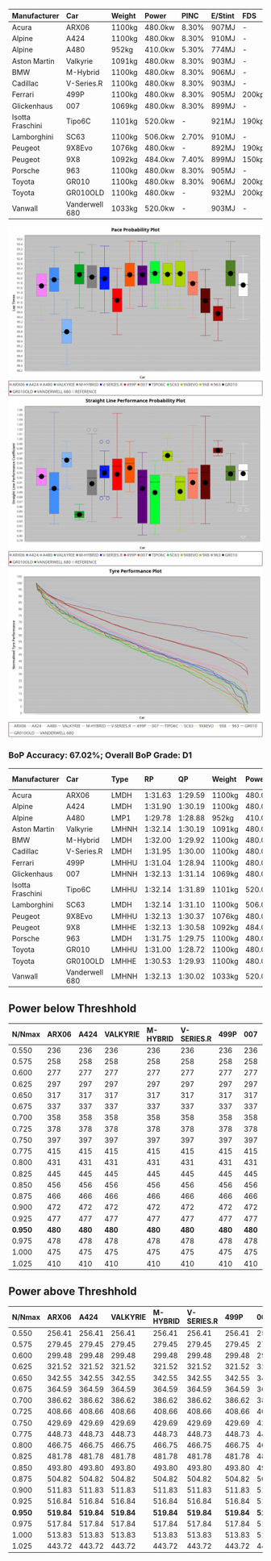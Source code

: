 | Manufacturer     | Car            | Weight | Power   | PINC    | E/Stint | FDS     |
|:-|:-|:-|:-|:-|:-|:-|
| Acura            | ARX06          | 1100kg | 480.0kw | 8.30%   | 907MJ   |    -    |
| Alpine           | A424           | 1100kg | 480.0kw | 8.30%   | 910MJ   |    -    |
| Alpine           | A480           | 952kg  | 410.0kw | 5.30%   | 774MJ   |    -    |
| Aston Martin     | Valkyrie       | 1091kg | 480.0kw | 8.30%   | 903MJ   |    -    |
| BMW              | M-Hybrid       | 1100kg | 480.0kw | 8.30%   | 906MJ   |    -    |
| Cadillac         | V-Series.R     | 1100kg | 480.0kw | 8.30%   | 903MJ   |    -    |
| Ferrari          | 499P           | 1100kg | 480.0kw | 8.30%   | 905MJ   | 200kph  |
| Glickenhaus      | 007            | 1069kg | 480.0kw | 8.30%   | 899MJ   |    -    |
| Isotta Fraschini | Tipo6C         | 1101kg | 520.0kw |    -    | 921MJ   | 190kph  |
| Lamborghini      | SC63           | 1100kg | 506.0kw | 2.70%   | 910MJ   |    -    |
| Peugeot          | 9X8Evo         | 1076kg | 480.0kw |    -    | 892MJ   | 190kph  |
| Peugeot          | 9X8            | 1092kg | 484.0kw | 7.40%   | 899MJ   | 150kph  |
| Porsche          | 963            | 1100kg | 480.0kw | 8.30%   | 905MJ   |    -    |
| Toyota           | GR010          | 1100kg | 480.0kw | 8.30%   | 906MJ   | 200kph  |
| Toyota           | GR010OLD       | 1100kg | 480.0kw |    -    | 932MJ   | 200kph  |
| Vanwall          | Vanderwell 680 | 1033kg | 520.0kw |    -    | 903MJ   |    -    |

![PACECHART](./IMG/AUTO.png)
![STRAIGHTLINEPERFORMANCECHART](./IMG/AUTO_sp.png)
![TYREPERFORMANCECHART](./IMG/AUTO_tw.png)

### BoP Accuracy: 67.02%; Overall BoP Grade: D1
| Manufacturer     | Car            | Type  | RP      | QP      | Weight | Power¹  | Threshhold | PINC    | Power²   | E/Stint | AVG Vmax  | FDS     | RDLC | L/Stint | BOP-Grade | Model Accuracy | Model Points | Match%  | SimDiff |
|:-|:-|:-|:-|:-|:-|:-|:-|:-|:-|:-|:-|:-|:-|:-|:-|:-|:-|:-|:-|
| Acura            | ARX06          | LMDH  | 1:31.63 | 1:29.59 | 1100kg | 480.0kw | 250.0kph   | 8.30%   | 519.80kw |  907MJ  | 307.57kph |    -    | 0.98 | 40      | -A2       | 100.00%        | 996          | 90.88%  | #       |
| Alpine           | A424           | LMDH  | 1:31.90 | 1:30.19 | 1100kg | 480.0kw | 250.0kph   | 8.30%   | 519.80kw |  910MJ  | 303.42kph |    -    | 0.98 | 40      | +B1       | 99.37%         | 2056         | 85.93%  | #       |
| Alpine           | A480           | LMP1  | 1:29.78 | 1:28.88 |  952kg | 410.0kw | 250.0kph   | 5.30%   | 431.70kw |  774MJ  | 312.33kph |    -    | 0.97 | 37      | -Ω2       | 96.76%         | 1135         | -9.17%  | +0.65   |
| Aston Martin     | Valkyrie       | LMHNH | 1:32.14 | 1:30.19 | 1091kg | 480.0kw | 250.0kph   | 8.30%   | 519.80kw |  903MJ  | 294.62kph |    -    | 1.00 | 40      | +E1       | 100.00%        | 247          | 55.17%  | #       |
| BMW              | M-Hybrid       | LMDH  | 1:32.00 | 1:29.92 | 1100kg | 480.0kw | 250.0kph   | 8.30%   | 519.80kw |  906MJ  | 306.04kph |    -    | 0.98 | 40      | +B2       | 99.20%         | 3081         | 84.83%  | #       |
| Cadillac         | V-Series.R     | LMDH  | 1:31.95 | 1:30.00 | 1100kg | 480.0kw | 250.0kph   | 8.30%   | 519.80kw |  903MJ  | 307.69kph |    -    | 0.98 | 40      | +C1       | 99.22%         | 5358         | 79.58%  | #       |
| Ferrari          | 499P           | LMHHU | 1:31.04 | 1:28.94 | 1100kg | 480.0kw | 250.0kph   | 8.30%   | 519.80kw |  905MJ  | 308.52kph | 200kph  | 1.01 | 40      | -D1       | 99.93%         | 6954         | 66.44%  | #       |
| Glickenhaus      | 007            | LMHNH | 1:32.13 | 1:31.14 | 1069kg | 480.0kw | 250.0kph   | 8.30%   | 519.80kw |  899MJ  | 312.13kph |    -    | 0.94 | 40      | +D1       | 94.07%         | 2174         | 67.80%  | #       |
| Isotta Fraschini | Tipo6C         | LMHHU | 1:32.14 | 1:31.89 | 1101kg | 520.0kw | 250.0kph   |    -    | 520.00kw |  921MJ  | 304.26kph | 190kph  | 1.03 | 40      | +Ω1       | 97.73%         | 129          | 48.13%  | #       |
| Lamborghini      | SC63           | LMDH  | 1:32.14 | 1:31.10 | 1100kg | 506.0kw | 250.0kph   | 2.70%   | 519.70kw |  910MJ  | 302.56kph |    -    | 1.01 | 40      | +C1       | 100.00%        | 784          | 78.46%  | #       |
| Peugeot          | 9X8Evo         | LMHHU | 1:32.13 | 1:30.37 | 1076kg | 480.0kw | 250.0kph   |    -    | 480.00kw |  892MJ  | 313.55kph | 190kph  | 0.97 | 40      | +C2       | 100.00%        | 1458         | 73.19%  | #       |
| Peugeot          | 9X8            | LMHHE | 1:32.13 | 1:30.58 | 1092kg | 484.0kw | 250.0kph   | 7.40%   | 519.80kw |  899MJ  | 302.85kph | 150kph  | 0.99 | 40      | +B1       | 98.36%         | 4506         | 88.59%  | +2.12   |
| Porsche          | 963            | LMDH  | 1:31.75 | 1:29.75 | 1100kg | 480.0kw | 250.0kph   | 8.30%   | 519.80kw |  905MJ  | 305.53kph |    -    | 0.98 | 40      | ~A1       | 99.87%         | 14199        | 100.00% | #       |
| Toyota           | GR010          | LMHHU | 1:31.00 | 1:28.72 | 1100kg | 480.0kw | 250.0kph   | 8.30%   | 519.80kw |  906MJ  | 305.49kph | 200kph  | 1.01 | 40      | -D2       | 99.92%         | 5012         | 63.95%  | #       |
| Toyota           | GR010OLD       | LMHHE | 1:30.53 | 1:29.93 | 1100kg | 480.0kw | 250.0kph   |    -    | 480.00kw |  932MJ  | 312.81kph | 200kph  | 0.99 | 40      | -Ω1       | 100.00%        | 351          | 14.63%  | #       |
| Vanwall          | Vanderwell 680 | LMHNH | 1:32.13 | 1:30.02 | 1033kg | 520.0kw | 0.0kph     |    -    | 520.00kw |  903MJ  | 312.85kph |    -    | 1.01 | 40      | +B2       | 95.37%         | 639          | 83.98%  | +1.54   |

## Power below Threshhold
| N/Nmax    | ARX06   | A424    | VALKYRIE | M-HYBRID | V-SERIES.R | 499P    | 007     | TIPO6C  | SC63    | 9X8EVO  | 9X8     | 963     | GR010   | GR010OLD | VANDERWELL 680 | ​     | RPM      | A480       |
|:-|:-|:-|:-|:-|:-|:-|:-|:-|:-|:-|:-|:-|:-|:-|:-|:-|:-|:-|
|  0.550    |  236    |  236    |  236     |  236     |  236       |  236    |  236    |  256    |  249    |  236    |  238    |  236    |  236    |  236     |  256           |  ​    |   --     |  0.00      |
|  0.575    |  258    |  258    |  258     |  258     |  258       |  258    |  258    |  279    |  272    |  258    |  260    |  258    |  258    |  258     |  279           |  ​    |   --     |  0.00      |
|  0.600    |  277    |  277    |  277     |  277     |  277       |  277    |  277    |  300    |  292    |  277    |  279    |  277    |  277    |  277     |  300           |  ​    |   --     |  0.00      |
|  0.625    |  297    |  297    |  297     |  297     |  297       |  297    |  297    |  322    |  313    |  297    |  299    |  297    |  297    |  297     |  322           |  ​    |   --     |  0.00      |
|  0.650    |  317    |  317    |  317     |  317     |  317       |  317    |  317    |  343    |  334    |  317    |  320    |  317    |  317    |  317     |  343           |  ​    |   --     |  0.00      |
|  0.675    |  337    |  337    |  337     |  337     |  337       |  337    |  337    |  365    |  355    |  337    |  340    |  337    |  337    |  337     |  365           |  ​    |   --     |  0.00      |
|  0.700    |  358    |  358    |  358     |  358     |  358       |  358    |  358    |  387    |  377    |  358    |  361    |  358    |  358    |  358     |  387           |  ​    |   --     |  0.00      |
|  0.725    |  378    |  378    |  378     |  378     |  378       |  378    |  378    |  409    |  398    |  378    |  381    |  378    |  378    |  378     |  409           |  ​    |   --     |  0.00      |
|  0.750    |  397    |  397    |  397     |  397     |  397       |  397    |  397    |  430    |  418    |  397    |  400    |  397    |  397    |  397     |  430           |  ​    |   --     |  0.00      |
|  0.775    |  415    |  415    |  415     |  415     |  415       |  415    |  415    |  449    |  437    |  415    |  418    |  415    |  415    |  415     |  449           |  ​    |  5000    |  248.41    |
|  0.800    |  431    |  431    |  431     |  431     |  431       |  431    |  431    |  467    |  454    |  431    |  435    |  431    |  431    |  431     |  467           |  ​    |  5500    |  293.49    |
|  0.825    |  445    |  445    |  445     |  445     |  445       |  445    |  445    |  482    |  469    |  445    |  449    |  445    |  445    |  445     |  482           |  ​    |  6000    |  327.55    |
|  0.850    |  456    |  456    |  456     |  456     |  456       |  456    |  456    |  494    |  481    |  456    |  460    |  456    |  456    |  456     |  494           |  ​    |  6500    |  370.62    |
|  0.875    |  466    |  466    |  466     |  466     |  466       |  466    |  466    |  505    |  491    |  466    |  470    |  466    |  466    |  466     |  505           |  ​    |  7000    |  413.69    |
|  0.900    |  472    |  472    |  472     |  472     |  472       |  472    |  472    |  512    |  498    |  472    |  476    |  472    |  472    |  472     |  512           |  ​    |  7500    |  423.71    |
|  0.925    |  477    |  477    |  477     |  477     |  477       |  477    |  477    |  517    |  503    |  477    |  481    |  477    |  477    |  477     |  517           |  ​    |  8000    |  420.70    |
| **0.950** | **480** | **480** | **480**  | **480**  | **480**    | **480** | **480** | **520** | **506** | **480** | **484** | **480** | **480** | **480**  | **520**        | **​** | **8500** | **423.71** |
|  0.975    |  478    |  478    |  478     |  478     |  478       |  478    |  478    |  518    |  504    |  478    |  482    |  478    |  478    |  478     |  518           |  ​    |  9000    |  211.35    |
|  1.000    |  475    |  475    |  475     |  475     |  475       |  475    |  475    |  514    |  501    |  475    |  479    |  475    |  475    |  475     |  514           |  ​    |   --     |  0.00      |
|  1.025    |  410    |  410    |  410     |  410     |  410       |  410    |  410    |  444    |  432    |  410    |  413    |  410    |  410    |  410     |  444           |  ​    |   --     |  0.00      |

## Power above Threshhold
| N/Nmax    | ARX06      | A424       | VALKYRIE   | M-HYBRID   | V-SERIES.R | 499P       | 007        | TIPO6C  | SC63       | 9X8EVO  | 9X8        | 963        | GR010      | GR010OLD | VANDERWELL 680 | ​     | RPM      | A480       |
|:-|:-|:-|:-|:-|:-|:-|:-|:-|:-|:-|:-|:-|:-|:-|:-|:-|:-|:-|
|  0.550    |  256.41    |  256.41    |  256.41    |  256.41    |  256.41    |  256.41    |  256.41    |  256    |  256.33    |  236    |  256.40    |  256.41    |  256.41    |  236     |  256           |  ​    |   --     |  0.00      |
|  0.575    |  279.45    |  279.45    |  279.45    |  279.45    |  279.45    |  279.45    |  279.45    |  279    |  279.36    |  258    |  279.44    |  279.45    |  279.45    |  258     |  279           |  ​    |   --     |  0.00      |
|  0.600    |  299.48    |  299.48    |  299.48    |  299.48    |  299.48    |  299.48    |  299.48    |  300    |  299.38    |  277    |  299.47    |  299.48    |  299.48    |  277     |  300           |  ​    |   --     |  0.00      |
|  0.625    |  321.52    |  321.52    |  321.52    |  321.52    |  321.52    |  321.52    |  321.52    |  322    |  321.41    |  297    |  321.50    |  321.52    |  321.52    |  297     |  322           |  ​    |   --     |  0.00      |
|  0.650    |  342.55    |  342.55    |  342.55    |  342.55    |  342.55    |  342.55    |  342.55    |  343    |  342.44    |  317    |  342.54    |  342.55    |  342.55    |  317     |  343           |  ​    |   --     |  0.00      |
|  0.675    |  364.59    |  364.59    |  364.59    |  364.59    |  364.59    |  364.59    |  364.59    |  365    |  364.46    |  337    |  364.57    |  364.59    |  364.59    |  337     |  365           |  ​    |   --     |  0.00      |
|  0.700    |  386.62    |  386.62    |  386.62    |  386.62    |  386.62    |  386.62    |  386.62    |  387    |  386.49    |  358    |  386.61    |  386.62    |  386.62    |  358     |  387           |  ​    |   --     |  0.00      |
|  0.725    |  408.66    |  408.66    |  408.66    |  408.66    |  408.66    |  408.66    |  408.66    |  409    |  408.52    |  378    |  408.64    |  408.66    |  408.66    |  378     |  409           |  ​    |   --     |  0.00      |
|  0.750    |  429.69    |  429.69    |  429.69    |  429.69    |  429.69    |  429.69    |  429.69    |  430    |  429.55    |  397    |  429.67    |  429.69    |  429.69    |  397     |  430           |  ​    |   --     |  0.00      |
|  0.775    |  448.73    |  448.73    |  448.73    |  448.73    |  448.73    |  448.73    |  448.73    |  449    |  448.57    |  415    |  448.70    |  448.73    |  448.73    |  415     |  449           |  ​    |  5000    |  248.41    |
|  0.800    |  466.75    |  466.75    |  466.75    |  466.75    |  466.75    |  466.75    |  466.75    |  467    |  466.59    |  431    |  466.73    |  466.75    |  466.75    |  431     |  467           |  ​    |  5500    |  293.49    |
|  0.825    |  481.78    |  481.78    |  481.78    |  481.78    |  481.78    |  481.78    |  481.78    |  482    |  481.61    |  445    |  481.76    |  481.78    |  481.78    |  445     |  482           |  ​    |  6000    |  327.55    |
|  0.850    |  493.80    |  493.80    |  493.80    |  493.80    |  493.80    |  493.80    |  493.80    |  494    |  493.63    |  456    |  493.78    |  493.80    |  493.80    |  456     |  494           |  ​    |  6500    |  370.62    |
|  0.875    |  504.82    |  504.82    |  504.82    |  504.82    |  504.82    |  504.82    |  504.82    |  505    |  504.64    |  466    |  504.79    |  504.82    |  504.82    |  466     |  505           |  ​    |  7000    |  413.69    |
|  0.900    |  511.83    |  511.83    |  511.83    |  511.83    |  511.83    |  511.83    |  511.83    |  512    |  511.65    |  472    |  511.80    |  511.83    |  511.83    |  472     |  512           |  ​    |  7500    |  423.71    |
|  0.925    |  516.84    |  516.84    |  516.84    |  516.84    |  516.84    |  516.84    |  516.84    |  517    |  516.66    |  477    |  516.81    |  516.84    |  516.84    |  477     |  517           |  ​    |  8000    |  420.70    |
| **0.950** | **519.84** | **519.84** | **519.84** | **519.84** | **519.84** | **519.84** | **519.84** | **520** | **519.66** | **480** | **519.82** | **519.84** | **519.84** | **480**  | **520**        | **​** | **8500** | **423.71** |
|  0.975    |  517.84    |  517.84    |  517.84    |  517.84    |  517.84    |  517.84    |  517.84    |  518    |  517.66    |  478    |  517.81    |  517.84    |  517.84    |  478     |  518           |  ​    |  9000    |  211.35    |
|  1.000    |  513.83    |  513.83    |  513.83    |  513.83    |  513.83    |  513.83    |  513.83    |  514    |  513.65    |  475    |  513.81    |  513.83    |  513.83    |  475     |  514           |  ​    |   --     |  0.00      |
|  1.025    |  443.72    |  443.72    |  443.72    |  443.72    |  443.72    |  443.72    |  443.72    |  444    |  443.57    |  410    |  443.70    |  443.72    |  443.72    |  410     |  444           |  ​    |   --     |  0.00      |
